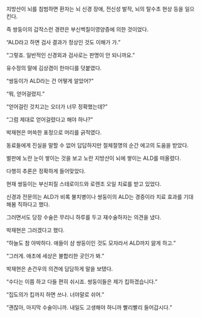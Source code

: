 지방산이 뇌를 침범하면 환자는 뇌 신경 장애, 전신성 발작, 뇌의 탈수초 현상 등을 일으킨다.

즉 쌍둥이의 갑작스런 경련은 부신백질이영양증에 의한 것이었다.

“ALD라고 하면 검사 결과가 정상인 것도 이해가 가.”

“그렇죠. 일반적인 신경외과 검사로는 판명이 안 되니까요.”

유수정의 말에 김상겸이 한마디를 덧붙였다.

“쌍둥이가 ALD라는 건 어떻게 알았어?”

“뭐, 얻어걸렸지.”

“얻어걸린 것치고는 오더가 너무 정확했는데?”

“그럼 제대로 얻어걸렸다고 해야 하나?”

박재현은 머쓱한 표정으로 머리를 긁적였다.

동료들에게 진실을 말할 수 없어 답답하지만 절체절명의 순간 에고의 도움을 받았다.

벌판에 노란 눈이 쌓이는 것을 보고 노란 지방산이 뇌에 쌓이는 ALD를 떠올렸다.

다행히 추론은 정확하게 들어맞았다.

현재 쌍둥이는 부신피질 스테로이드와 로렌조 오일 치료를 받고 있었다.

신경과 전문의는 ALD가 비록 불치병이나 쌍둥이의 ALD는 경증이라 치료 효과를 기대해봄 직하다고 했다.

그러면서도 당장 수술은 무리니 하루를 두고 재수술하자는 의견을 냈다.

박재현은 그러겠다고 했다.

“하늘도 참 야박하다. 애들이 샴 쌍둥이인 것도 모자라서 ALD까지 앓게 하고.”

“그러게. 애초에 세상은 불합리한 곳인가 봐.”

박재현은 손건우의 의견에 담담하게 말을 보탰다.

“수다는 이쯤 하고 다들 편히 쉬시죠. 쌍둥이들은 제가 킵하겠습니다.”

“집도의가 킵까지 하면 쓰나. 너야말로 쉬어.”

“괜찮아, 마지막 수술이니까. 내일도 고생해야 하니까 빨리빨리 들어갑시다.”